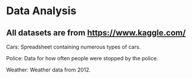 # Data Analysis

## All datasets are from https://www.kaggle.com/

Cars: Spreadsheet containing numerous types of cars.

Police: Data for how often people were stopped by the police.

Weather: Weather data from 2012.
